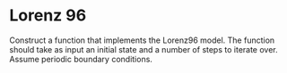 # Lorenz 96

Construct a function that implements the Lorenz96 model. The function should take as input an initial state and a number of steps to iterate over. Assume periodic boundary conditions.